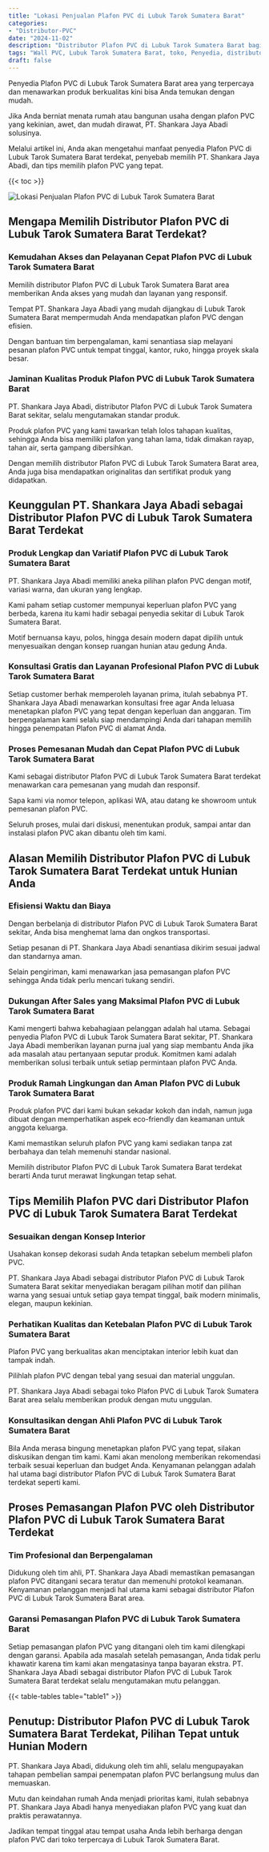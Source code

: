 ```yaml
---
title: "Lokasi Penjualan Plafon PVC di Lubuk Tarok Sumatera Barat"
categories: 
- "Distributor-PVC"
date: "2024-11-02"
description: "Distributor Plafon PVC di Lubuk Tarok Sumatera Barat bagi hunian, perkantoran, serta ritel. Material berkualitas, beragam motif, warna menarik, dengan layanan pemasangan ditangani oleh teknisi profesional dan jaminan resmi!|Jasa distribusi Plafon PVC di Lubuk Tarok Sumatera Barat untuk keperluan tempat tinggal, office, atau toko, dengan material unggulan dan pemasangan oleh teknisi berpengalaman dan kepastian resmi.|Solusi Plafon PVC di Lubuk Tarok Sumatera Barat yang andal bagi hunian, office, serta ritel, dengan produk terbaik dan pemasangan dikerjakan oleh teknisi ahli serta kepastian resmi.|Penyediaan Plafon PVC di Lubuk Tarok Sumatera Barat bagi tempat tinggal, office, dan toko, beserta material berkualitas dan penempatan oleh tim ahli, lengkap dengan garansi resmi.}"
tags: "Wall PVC, Lubuk Tarok Sumatera Barat, toko, Penyedia, distributor"
draft: false
---
```


Penyedia Plafon PVC di Lubuk Tarok Sumatera Barat area yang terpercaya dan menawarkan produk berkualitas kini bisa Anda temukan dengan mudah.

Jika Anda berniat menata rumah atau bangunan usaha dengan plafon PVC yang kekinian, awet, dan mudah dirawat, PT. Shankara Jaya Abadi solusinya.

Melalui artikel ini, Anda akan mengetahui manfaat penyedia Plafon PVC di Lubuk Tarok Sumatera Barat terdekat, penyebab memilih PT. Shankara Jaya Abadi, dan tips memilih plafon PVC yang tepat.

{{< toc >}}

![Lokasi Penjualan Plafon PVC di Lubuk Tarok Sumatera Barat](/images/Distributor-PVC/Lokasi-Penjualan-Plafon-PVC-di-Lubuk-Tarok-Sumatera-Barat.png)


## Mengapa Memilih Distributor Plafon PVC di Lubuk Tarok Sumatera Barat Terdekat?

### Kemudahan Akses dan Pelayanan Cepat Plafon PVC di Lubuk Tarok Sumatera Barat

Memilih distributor Plafon PVC di Lubuk Tarok Sumatera Barat area memberikan Anda akses yang mudah dan layanan yang responsif.

Tempat PT. Shankara Jaya Abadi yang mudah dijangkau di Lubuk Tarok Sumatera Barat mempermudah Anda mendapatkan plafon PVC dengan efisien.

Dengan bantuan tim berpengalaman, kami senantiasa siap melayani pesanan plafon PVC untuk tempat tinggal, kantor, ruko, hingga proyek skala besar.

### Jaminan Kualitas Produk Plafon PVC di Lubuk Tarok Sumatera Barat

PT. Shankara Jaya Abadi, distributor Plafon PVC di Lubuk Tarok Sumatera Barat sekitar, selalu mengutamakan standar produk.

Produk plafon PVC yang kami tawarkan telah lolos tahapan kualitas, sehingga Anda bisa memiliki plafon yang tahan lama, tidak dimakan rayap, tahan air, serta gampang dibersihkan.

Dengan memilih distributor Plafon PVC di Lubuk Tarok Sumatera Barat area, Anda juga bisa mendapatkan originalitas dan sertifikat produk yang didapatkan.

## Keunggulan PT. Shankara Jaya Abadi sebagai Distributor Plafon PVC di Lubuk Tarok Sumatera Barat Terdekat

### Produk Lengkap dan Variatif Plafon PVC di Lubuk Tarok Sumatera Barat

PT. Shankara Jaya Abadi memiliki aneka pilihan plafon PVC dengan motif, variasi warna, dan ukuran yang lengkap.

Kami paham setiap customer mempunyai keperluan plafon PVC yang berbeda, karena itu kami hadir sebagai penyedia sekitar di Lubuk Tarok Sumatera Barat.

Motif bernuansa kayu, polos, hingga desain modern dapat dipilih untuk menyesuaikan dengan konsep ruangan hunian atau gedung Anda.

### Konsultasi Gratis dan Layanan Profesional Plafon PVC di Lubuk Tarok Sumatera Barat

Setiap customer berhak memperoleh layanan prima, itulah sebabnya PT. Shankara Jaya Abadi menawarkan konsultasi free agar Anda leluasa menetapkan plafon PVC yang tepat dengan keperluan dan anggaran. Tim berpengalaman kami selalu siap mendampingi Anda dari tahapan memilih hingga penempatan Plafon PVC di alamat Anda.

### Proses Pemesanan Mudah dan Cepat Plafon PVC di Lubuk Tarok Sumatera Barat

Kami sebagai distributor Plafon PVC di Lubuk Tarok Sumatera Barat terdekat menawarkan cara pemesanan yang mudah dan responsif.

Sapa kami via nomor telepon, aplikasi WA, atau datang ke showroom untuk pemesanan plafon PVC.

Seluruh proses, mulai dari diskusi, menentukan produk, sampai antar dan instalasi plafon PVC akan dibantu oleh tim kami.

## Alasan Memilih Distributor Plafon PVC di Lubuk Tarok Sumatera Barat Terdekat untuk Hunian Anda

### Efisiensi Waktu dan Biaya

Dengan berbelanja di distributor Plafon PVC di Lubuk Tarok Sumatera Barat sekitar, Anda bisa menghemat lama dan ongkos transportasi.

Setiap pesanan di PT. Shankara Jaya Abadi senantiasa dikirim sesuai jadwal dan standarnya aman.

Selain pengiriman, kami menawarkan jasa pemasangan plafon PVC sehingga Anda tidak perlu mencari tukang sendiri.

### Dukungan After Sales yang Maksimal Plafon PVC di Lubuk Tarok Sumatera Barat

Kami mengerti bahwa kebahagiaan pelanggan adalah hal utama. Sebagai penyedia Plafon PVC di Lubuk Tarok Sumatera Barat sekitar, PT. Shankara Jaya Abadi memberikan layanan purna jual yang siap membantu Anda jika ada masalah atau pertanyaan seputar produk. Komitmen kami adalah memberikan solusi terbaik untuk setiap permintaan plafon PVC Anda.

### Produk Ramah Lingkungan dan Aman Plafon PVC di Lubuk Tarok Sumatera Barat

Produk plafon PVC dari kami bukan sekadar kokoh dan indah, namun juga dibuat dengan memperhatikan aspek eco-friendly dan keamanan untuk anggota keluarga.

Kami memastikan seluruh plafon PVC yang kami sediakan tanpa zat berbahaya dan telah memenuhi standar nasional.

Memilih distributor Plafon PVC di Lubuk Tarok Sumatera Barat terdekat berarti Anda turut merawat lingkungan tetap sehat.

## Tips Memilih Plafon PVC dari Distributor Plafon PVC di Lubuk Tarok Sumatera Barat Terdekat

### Sesuaikan dengan Konsep Interior

Usahakan konsep dekorasi sudah Anda tetapkan sebelum membeli plafon PVC.

PT. Shankara Jaya Abadi sebagai distributor Plafon PVC di Lubuk Tarok Sumatera Barat sekitar menyediakan beragam pilihan motif dan pilihan warna yang sesuai untuk setiap gaya tempat tinggal, baik modern minimalis, elegan, maupun kekinian.

### Perhatikan Kualitas dan Ketebalan Plafon PVC di Lubuk Tarok Sumatera Barat

Plafon PVC yang berkualitas akan menciptakan interior lebih kuat dan tampak indah.

Pilihlah plafon PVC dengan tebal yang sesuai dan material unggulan.

PT. Shankara Jaya Abadi sebagai toko Plafon PVC di Lubuk Tarok Sumatera Barat area selalu memberikan produk dengan mutu unggulan.

### Konsultasikan dengan Ahli Plafon PVC di Lubuk Tarok Sumatera Barat

Bila Anda merasa bingung menetapkan plafon PVC yang tepat, silakan diskusikan dengan tim kami. Kami akan menolong memberikan rekomendasi terbaik sesuai keperluan dan budget Anda. Kenyamanan pelanggan adalah hal utama bagi distributor Plafon PVC di Lubuk Tarok Sumatera Barat terdekat seperti kami.

## Proses Pemasangan Plafon PVC oleh Distributor Plafon PVC di Lubuk Tarok Sumatera Barat Terdekat

### Tim Profesional dan Berpengalaman

Didukung oleh tim ahli, PT. Shankara Jaya Abadi memastikan pemasangan plafon PVC ditangani secara teratur dan memenuhi protokol keamanan. Kenyamanan pelanggan menjadi hal utama kami sebagai distributor Plafon PVC di Lubuk Tarok Sumatera Barat area.

### Garansi Pemasangan Plafon PVC di Lubuk Tarok Sumatera Barat

Setiap pemasangan plafon PVC yang ditangani oleh tim kami dilengkapi dengan garansi. Apabila ada masalah setelah pemasangan, Anda tidak perlu khawatir karena tim kami akan mengatasinya tanpa bayaran ekstra. PT. Shankara Jaya Abadi sebagai distributor Plafon PVC di Lubuk Tarok Sumatera Barat terdekat selalu mengutamakan mutu pelanggan.

{{< table-tables table="table1" >}}

## Penutup: Distributor Plafon PVC di Lubuk Tarok Sumatera Barat Terdekat, Pilihan Tepat untuk Hunian Modern

PT. Shankara Jaya Abadi, didukung oleh tim ahli, selalu mengupayakan tahapan pembelian sampai penempatan plafon PVC berlangsung mulus dan memuaskan.

Mutu dan keindahan rumah Anda menjadi prioritas kami, itulah sebabnya PT. Shankara Jaya Abadi hanya menyediakan plafon PVC yang kuat dan praktis perawatannya.

Jadikan tempat tinggal atau tempat usaha Anda lebih berharga dengan plafon PVC dari toko terpercaya di Lubuk Tarok Sumatera Barat.